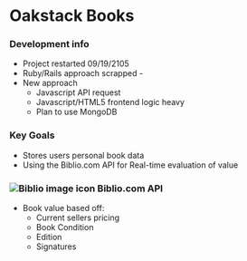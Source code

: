 # Oakstack Books

### Development info
* Project restarted 09/19/2105
* Ruby/Rails approach scrapped - 
* New approach
  * Javascript API request
  * Javascript/HTML5 frontend logic heavy
  * Plan to use MongoDB

### Key Goals
* Stores users personal book data
* Using the Biblio.com API for Real-time evaluation of value

### ![Biblio image icon](https://d3525k1ryd2155.cloudfront.net/i/en/n/b_icon_30x30.png) Biblio.com API
- Book value based off:
  * Current sellers pricing
  * Book Condition
  * Edition
  * Signatures
